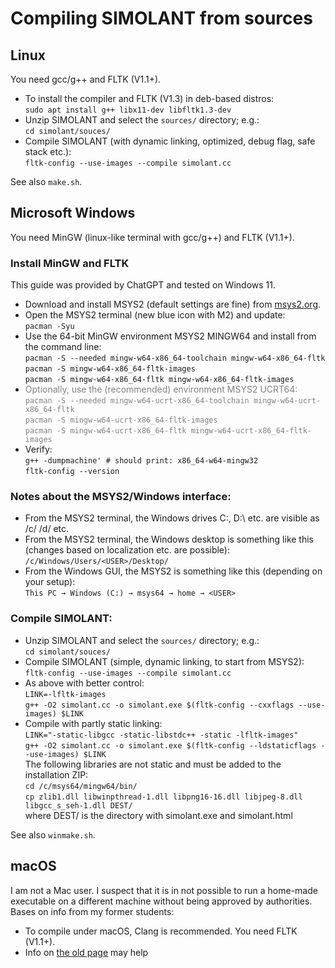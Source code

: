 # Compiling SIMOLANT from sources

## Linux

You need gcc/g++ and FLTK (V1.1+).

* To install the compiler and FLTK (V1.3) in deb-based distros:<br />
  `sudo apt install g++ libx11-dev libfltk1.3-dev`
* Unzip SIMOLANT and select the `sources/` directory; e.g.:<br />
  `cd simolant/souces/`
* Compile SIMOLANT (with dynamic linking, optimized, debug flag, safe stack etc.):<br />
  `fltk-config --use-images --compile simolant.cc`

See also `make.sh`.

## Microsoft Windows

You need MinGW (linux-like terminal with gcc/g++) and FLTK (V1.1+).

### Install MinGW and FLTK

This guide was provided by ChatGPT and tested on Windows 11.

* Download and install MSYS2 (default settings are fine) from [msys2.org](https://www.msys2.org).
* Open the MSYS2 terminal (new blue icon with M2) and update:<br />
  `pacman -Syu`
* Use the 64-bit MinGW environment MSYS2 MINGW64 and install from the command line:<br />
  `pacman -S --needed mingw-w64-x86_64-toolchain mingw-w64-x86_64-fltk`<br />
  `pacman -S mingw-w64-x86_64-fltk-images`<br />
  `pacman -S mingw-w64-x86_64-fltk mingw-w64-x86_64-fltk-images`
* <font color=gray>Optionally, use the (recommended) environment MSYS2 UCRT64:<br />
  `pacman -S --needed mingw-w64-ucrt-x86_64-toolchain mingw-w64-ucrt-x86_64-fltk`<br />
  `pacman -S mingw-w64-ucrt-x86_64-fltk-images`<br />
  `pacman -S mingw-w64-ucrt-x86_64-fltk mingw-w64-ucrt-x86_64-fltk-images`</font>
* Verify:  <br />
  `g++ -dumpmachine' # should print: x86_64-w64-mingw32`<br />
  `fltk-config --version`

### Notes about the MSYS2/Windows interface:

* From the MSYS2 terminal, the Windows drives C:\, D:\ etc. are visible as /c/ /d/ etc.
* From the MSYS2 terminal, the Windows desktop is something like this (changes based on localization etc. are possible):<br />
  `/c/Windows/Users/<USER>/Desktop/`
* From the Windows GUI, the MSYS2 is something like this (depending on your setup):<br />
  `This PC → Windows (C:) → msys64 → home → <USER>`

### Compile SIMOLANT:

* Unzip SIMOLANT and select the `sources/` directory; e.g.:<br />
  `cd simolant/souces/`
* Compile SIMOLANT (simple, dynamic linking, to start from MSYS2):<br />
  `fltk-config --use-images --compile simolant.cc`
* As above with better control:<br />
  `LINK=-lfltk-images`<br />
  `g++ -O2 simolant.cc -o simolant.exe $(fltk-config --cxxflags --use-images) $LINK`
* Compile with partly static linking:<br />
  `LINK="-static-libgcc -static-libstdc++ -static -lfltk-images"`<br />
  `g++ -O2 simolant.cc -o simolant.exe $(fltk-config --ldstaticflags --use-images) $LINK`<br />
  The following libraries are not static and must be added to the installation ZIP:<br />
  `cd /c/msys64/mingw64/bin/`<br />
  `cp zlib1.dll libwinpthread-1.dll libpng16-16.dll libjpeg-8.dll libgcc_s_seh-1.dll DEST/`<br />
  where DEST/ is the directory with simolant.exe and simolant.html

See also `winmake.sh`.

## macOS

I am not a Mac user. I suspect that it is in not possible to run a home-made
executable on a different machine without being approved by authorities.  Bases on info from my former students:

* To compile under macOS, Clang is recommended. You need FLTK (V1.1+).
* Info on [the old page](http://old.vscht.cz/fch/software/simolant/index-en.html) may help
